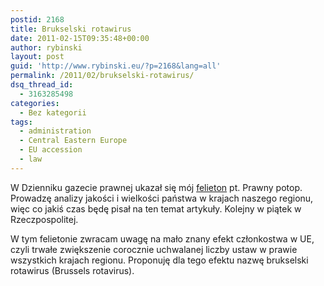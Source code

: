 ```yaml
---
postid: 2168
title: Brukselski rotawirus
date: 2011-02-15T09:35:48+00:00
author: rybinski
layout: post
guid: 'http://www.rybinski.eu/?p=2168&lang=all'
permalink: /2011/02/brukselski-rotawirus/
dsq_thread_id:
  - 3163285498
categories:
  - Bez kategorii
tags:
  - administration
  - Central Eastern Europe
  - EU accession
  - law
---
```

W Dzienniku gazecie prawnej ukazał się mój [felieton](http://forsal.pl/artykuly/486866,rybinski_prawny_potop_sprzyja_rozrostowi_biurokracji_czas_to_zatrzymac.html) pt. Prawny potop. Prowadzę analizy jakości i wielkości państwa w krajach naszego regionu, więc co jakiś czas będę pisał na ten temat artykuły. Kolejny w piątek w Rzeczpospolitej.

W tym felietonie zwracam uwagę na mało znany efekt członkostwa w UE, czyli trwałe zwiększenie corocznie uchwalanej liczby ustaw w prawie wszystkich krajach regionu. Proponuję dla tego efektu nazwę brukselski rotawirus (Brussels rotavirus).
